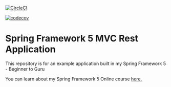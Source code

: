 [![CircleCI](https://circleci.com/gh/myersultan/spring5-mvc-rest.svg?style=svg)](https://circleci.com/gh/myersultan/spring5-mvc-rest)

[![codecov](https://codecov.io/gh/myersultan/spring5-mvc-rest/branch/master/graph/badge.svg)](https://codecov.io/gh/myersultan/spring5-mvc-rest)
# Spring Framework 5 MVC Rest Application

This repository is for an example application built in my Spring Framework 5 - Beginner to Guru

You can learn about my Spring Framework 5 Online course [here.](http://courses.springframework.guru/p/spring-framework-5-begginer-to-guru/?product_id=363173)